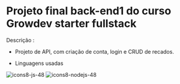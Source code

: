 # Projeto final back-end1 do curso Growdev starter fullstack

 Descrição :

- Projeto de API, com criação de conta, login e CRUD de recados.

- Linguagens usadas

 ![icons8-js-48](https://github.com/Baabie/projeto-final-back-end-1/assets/90418544/7675be6b-cdc7-4d8b-b0f7-1093c04ef91b)  ![icons8-nodejs-48](https://github.com/Baabie/projeto-final-back-end-1/assets/90418544/66d2fcb0-78ea-4f5a-b81a-b7d4f3647a32)

 
